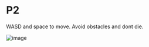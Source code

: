 # P2
 WASD and space to move.
 Avoid obstacles and dont die.

 ![image](https://github.com/user-attachments/assets/f6c8ed9a-b80a-4daf-bfb8-fbc5fc2ec203)


